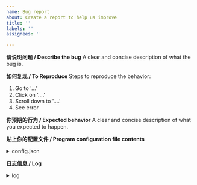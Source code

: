 ```yaml
---
name: Bug report
about: Create a report to help us improve
title: ''
labels: ''
assignees: ''

---
```


**请说明问题 / Describe the bug**
A clear and concise description of what the bug is.

**如何复现 / To Reproduce**
Steps to reproduce the behavior:
1. Go to '...'
2. Click on '....'
3. Scroll down to '....'
4. See error

**你预期的行为 / Expected behavior**
A clear and concise description of what you expected to happen.

**贴上你的配置文件 / Program configuration file contents**
<details>
  <summary>config.json</summary>

```
这里贴上你的配置文件内容。
Copy the contents of your configuration file here.
```

</details>


**日志信息 / Log**
<details>
  <summary>log</summary>

```
这里贴上问题相关日志
Copy the contents of your log here.

```

</details>
